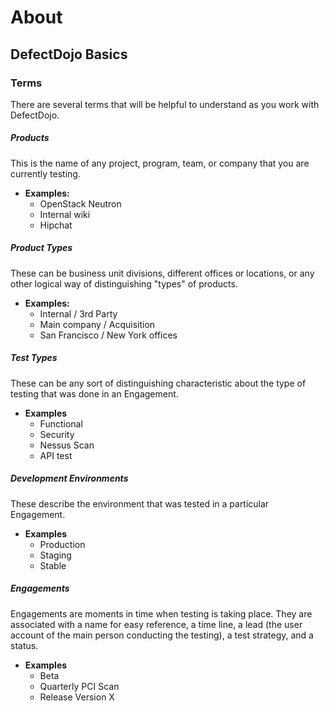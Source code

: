 # About

## DefectDojo Basics

### Terms
There are several terms that will be helpful to understand as you work with
DefectDojo.

##### Products
This is the name of any project, program, team, or company that you are
currently testing.

- __Examples:__
    - OpenStack Neutron
    - Internal wiki
    - Hipchat

##### Product Types
These can be business unit divisions, different offices or locations, or any
other logical way of distinguishing "types" of products.

- __Examples:__
    - Internal / 3rd Party
    - Main company / Acquisition
    - San Francisco / New York offices

##### Test Types
These can be any sort of distinguishing characteristic about the type of testing
that was done in an Engagement.

- __Examples__
    - Functional
    - Security
    - Nessus Scan
    - API test

##### Development Environments
These describe the environment that was tested in a particular
Engagement.

- __Examples__
    - Production
    - Staging
    - Stable

##### Engagements
Engagements are moments in time when testing is taking place. They are
associated with a name for easy reference, a time line, a lead (the user account
of the main person conducting the testing), a test strategy, and a status.

- __Examples__
    - Beta
    - Quarterly PCI Scan
    - Release Version X
